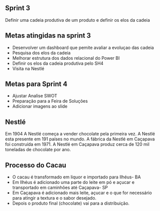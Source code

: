 ## Sprint 3
Definir uma cadeia produtiva de um produto e definir os elos da cadeia

## Metas atingidas na sprint 3
* Desenvolver um dashboard que pemite avaliar a evoluçao das cadeia
* Pesquisa dos elos da cadeia
* Melhorar estrutura dos dados relacional do Power BI
* Definir os elos da cadeia produtiva pelo SH4
* Visita na Nestlé

## Metas para Sprint 4
* Ajustar Analise SWOT
* Preparação para a Feira de Soluções
* Adicionar imagens ao slide

## Nestlé
Em 1904 A Nestlé começa a vender chocolate pela primeira vez.
A Nestlé esta presente em 191 países no mundo.
A fábrica da Nestlé em Caçapava foi construída em 1971.
A Nestlé em Caçapava produz cerca de 120 mil toneladas de chocolate por ano.

## Processo do Cacau
* O cacau é transformado em liquor e importado para Ilhéus- BA
* Em Ilhéus é adicionado uma parte do leite em pó e açucar e transportado em caminhões até Caçapava- SP
* Em Caçapava é adicionado mais leite, açucar e o que for necessário para atingir a textura e o sabor desejado.
* Depois o produto final (chocolate) vai para a distribuição.

